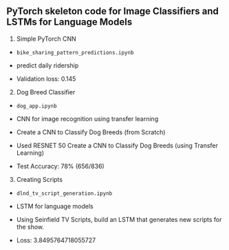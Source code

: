 ## PyTorch skeleton code for Image Classifiers and LSTMs for Language Models

1. Simple PyTorch CNN

  * `bike_sharing_pattern_predictions.ipynb`

  * predict daily ridership

  * Validation loss: 0.145


2. Dog Breed Classifier

  * `dog_app.ipynb`

  * CNN for image recognition using transfer learning

  * Create a CNN to Classify Dog Breeds (from Scratch)

  * Used RESNET 50 Create a CNN to Classify Dog Breeds (using Transfer Learning)

  * Test Accuracy: 78% (656/836)
  
3. Creating Scripts

  * `dlnd_tv_script_generation.ipynb`

  * LSTM for language models

  * Using Seinfield TV Scripts, build an LSTM that generates new scripts for the show.

  * Loss: 3.8495764718055727
